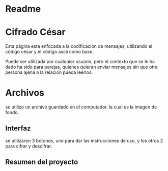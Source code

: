 
# Readme

# Cifrado César

Esta página esta enfocada a la codificación de mensajes, utilizando el código césar y el código ascii como base.

Puede ser utilizada por cualquier usuario, pero el contexto que se le ha dado ha sido para parejas, quienes quieran enviar mensajes sin que otra persona ajena a la relación pueda leerlos.


# Archivos

se utilizo un archivo guardado en el computador, la cual es la imagen de fondo.

## Interfaz

se utilizaron 3 botones, uno para dar las instrucciones de uso, y los otros 2 para cifrar y descifrar.


## Resumen del proyecto
